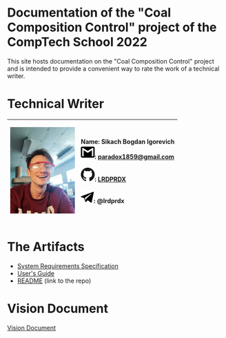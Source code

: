 # Documentation of the "Coal Composition Control" project of the CompTech School 2022

This site hosts documentation on the "Coal Composition Control" project and is intended to provide a convenient way to rate the
work of a technical writer.

# Technical Writer

|<p float="center"><img src="diagrams/bogdan.png" width="150px;"/>|Name: Sikach Bogdan Igorevich<br>![email](diagrams/email.png): paradox1859@gmail.com</br><br>![gh](diagrams/gh.png): [LRDPRDX](https://github.com/LRDPRDX)</br><br>![tg](diagrams/tg.png): @lrdprdx</br>|
| :---: |:--- |

# The Artifacts

* [System Requirements Specification](srs/srs.md)
* [User's Guide](users_guide/users_numbered.md)
* [README](https://github.com/comptech-winter-school/coal-composition-control) (link to the repo)

# Vision Document

[Vision Document](vision_document/vision_numbered.md)
